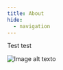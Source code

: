 ```yaml
---
title: About
hide:
  - navigation
---
```

Test test



![Image alt texto](/assets/images/portrait_de_l-artiste_sous_les_traits_d-un_moqueur_-_musée_du_louvre_peintures_rf_2261.jpg " Image title")
